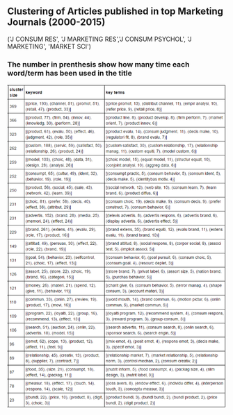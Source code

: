 ## Clustering of Articles published in top Marketing Journals (2000-2015)
('J CONSUM RES', 'J MARKETING RES','J CONSUM PSYCHOL', 'J MARKETING', 'MARKET SCI')

### The number in prenthesis show how many time each word/term has been used in the title

![GitHub Logo](marketing_example/marketing.png)


